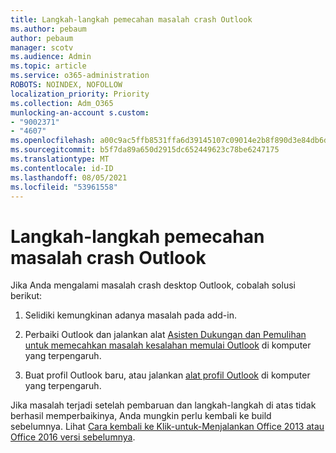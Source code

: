 ```yaml
---
title: Langkah-langkah pemecahan masalah crash Outlook
ms.author: pebaum
author: pebaum
manager: scotv
ms.audience: Admin
ms.topic: article
ms.service: o365-administration
ROBOTS: NOINDEX, NOFOLLOW
localization_priority: Priority
ms.collection: Adm_O365
munlocking-an-account s.custom:
- "9002371"
- "4607"
ms.openlocfilehash: a00c9ac5ffb8531ffa6d39145107c09014e2b8f890d3e84db6d60fe74f7d5464
ms.sourcegitcommit: b5f7da89a650d2915dc652449623c78be6247175
ms.translationtype: MT
ms.contentlocale: id-ID
ms.lasthandoff: 08/05/2021
ms.locfileid: "53961558"
---
```

# <a name="outlook-crash-troubleshooting-steps"></a>Langkah-langkah pemecahan masalah crash Outlook

Jika Anda mengalami masalah crash desktop Outlook, cobalah solusi berikut:

1. Selidiki kemungkinan adanya masalah pada add-in.

2. Perbaiki Outlook dan jalankan alat [Asisten Dukungan dan Pemulihan untuk memecahkan masalah kesalahan memulai Outlook](https://aka.ms/SaRA-OutlookWontStart) di komputer yang terpengaruh.

3. Buat profil Outlook baru, atau jalankan [alat profil Outlook](https://aka.ms/SaRA-OutlookSetupProfile) di komputer yang terpengaruh.

Jika masalah terjadi setelah pembaruan dan langkah-langkah di atas tidak berhasil memperbaikinya, Anda mungkin perlu kembali ke build sebelumnya. Lihat [Cara kembali ke Klik-untuk-Menjalankan Office 2013 atau Office 2016 versi sebelumnya](https://support.microsoft.com/help/2770432).
